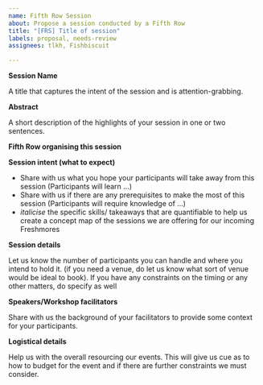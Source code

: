 ```yaml
---
name: Fifth Row Session
about: Propose a session conducted by a Fifth Row
title: "[FRS] Title of session"
labels: proposal, needs-review
assignees: tlkh, Fishbiscuit

---
```


**Session Name**

A title that captures the intent of the session and is attention-grabbing.

**Abstract**

A short description of the highlights of your session in one or two sentences.

**Fifth Row organising this session**

**Session intent (what to expect)**

- Share with us what you hope your participants will take away from this session (Participants will learn ...)
- Share with us if there are any prerequisites to make the most of this session (Participants will require knowledge of ...)
- *italicise* the specific skills/ takeaways that are quantifiable to help us create a concept map of the sessions we are offering for our incoming Freshmores

**Session details**

Let us know the number of participants you can handle and where you intend to hold it. (if you need a venue, do let us know what sort of venue would be ideal to book). If you have any constraints on the timing or any other matters, do specify as well

**Speakers/Workshop facilitators**

Share with us the background of your facilitators to provide some context for your participants.

**Logistical details**

Help us with the overall resourcing our events. This will give us cue as to how to budget for the event and if there are further constraints we must consider.

